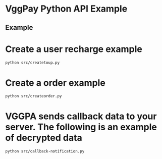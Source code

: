 # VggPay Python API Example

 
 


## Example


# Create a user recharge example
```bash
python src/createtoup.py
```

# Create a   order example
```bash
python src/createorder.py
```


# VGGPA sends callback data to your server. The following is an example of decrypted data
```bash
python src/callback-notification.py
```